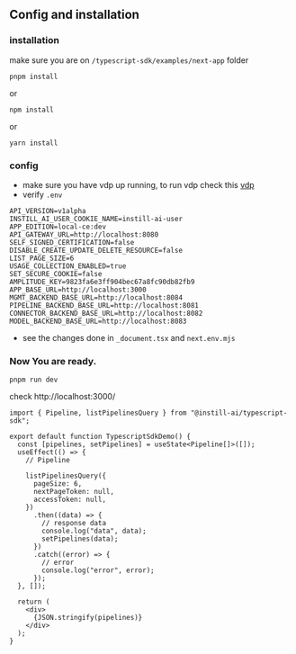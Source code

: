## Config and installation

### installation

make sure you are on `/typescript-sdk/examples/next-app` folder

```
pnpm install
```
or

```
npm install
```

or

```
yarn install
```


### config

- make sure you have vdp up running, to run vdp check this [vdp](https://github.com/instill-ai/vdp)
- verify `.env`

```
API_VERSION=v1alpha
INSTILL_AI_USER_COOKIE_NAME=instill-ai-user
APP_EDITION=local-ce:dev
API_GATEWAY_URL=http://localhost:8080
SELF_SIGNED_CERTIFICATION=false
DISABLE_CREATE_UPDATE_DELETE_RESOURCE=false
LIST_PAGE_SIZE=6
USAGE_COLLECTION_ENABLED=true
SET_SECURE_COOKIE=false
AMPLITUDE_KEY=9823fa6e3ff904bec67a8fc90db82fb9
APP_BASE_URL=http://localhost:3000
MGMT_BACKEND_BASE_URL=http://localhost:8084
PIPELINE_BACKEND_BASE_URL=http://localhost:8081
CONNECTOR_BACKEND_BASE_URL=http://localhost:8082
MODEL_BACKEND_BASE_URL=http://localhost:8083
```

- see the changes done in `_document.tsx` and `next.env.mjs`

### Now You are ready.

```
pnpm run dev
```

check http://localhost:3000/

```
import { Pipeline, listPipelinesQuery } from "@instill-ai/typescript-sdk";

export default function TypescriptSdkDemo() {
  const [pipelines, setPipelines] = useState<Pipeline[]>([]);
  useEffect(() => {
    // Pipeline

    listPipelinesQuery({
      pageSize: 6,
      nextPageToken: null,
      accessToken: null,
    })
      .then((data) => {
        // response data
        console.log("data", data);
        setPipelines(data);
      })
      .catch((error) => {
        // error
        console.log("error", error);
      });
  }, []);

  return (
    <div>
      {JSON.stringify(pipelines)}
    </div>
  );
}
```
